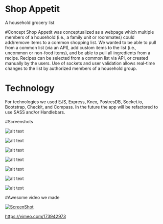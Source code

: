 # Shop Appetit
A household grocery list

#Concept
Shop Appetit was conceptualized as a webpage which multiple members of a household (i.e., a family unit or roommates) could add/remove items to a common shopping list. We wanted to be able to pull from a common list (via an API), add custom items to the list (i.e., uncommon or non-food items), and be able to pull all ingredients from a recipe. Recipes can be selected from a common list via API, or created manually by the users. Use of sockets and user validation allows real-time changes to the list by authorized members of a household group.

# Technology
For technologies we used EJS, Express, Knex, PostresDB, Socket.io, Bootstrap, Checkit, and Compass. In the future the app will be refactored to use SASS and/or Handlebars.

#Screenshots

![alt text](/screenshots/landing.png "Landing view")

![alt text](/screenshots/login.png "Log In view")

![alt text](/screenshots/main_list.png "Main list view")

![alt text](/screenshots/item_search.png "Item search")

![alt text](/screenshots/api_items.png "API search results")

![alt text](/screenshots/recipe_list.png "Recipe list view")

![alt text](/screenshots/recipe_search.png "Recipe search view")

#Awesome video we made

[![ScreenShot](https://vimeo.com/173942973)](https://vimeo.com/173942973)

https://vimeo.com/173942973

